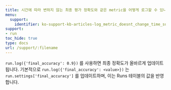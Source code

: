 ```yaml
---
title: 시간에 따라 변하지 않는 최종 평가 정확도와 같은 metric을 어떻게 로그할 수 있나요?
menu:
  support:
    identifier: ko-support-kb-articles-log_metric_doesnt_change_time_such_final
support:
- run
toc_hide: true
type: docs
url: /support/:filename
---
```


`run.log({'final_accuracy': 0.9})` 를 사용하면 최종 정확도가 올바르게 업데이트됩니다. 기본적으로 `run.log({'final_accuracy': <value>})` 는 `run.settings['final_accuracy']` 를 업데이트하며, 이는 Runs 테이블의 값을 반영합니다.
